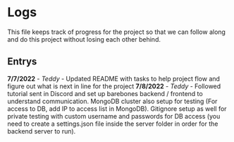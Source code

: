 # Logs 

This file keeps track of progress for the project so that we can follow along and do this project without losing each other behind.

## Entrys

**7/7/2022** - *Teddy* - Updated README with tasks to help project flow and figure out what is next in line for the project
**7/8/2022** - *Teddy* - Followed tutorial sent in Discord and set up barebones backend / frontend to understand communication. MongoDB cluster also setup for testing (For access to DB, add IP to access list in MongoDB). Gitignore setup as well for private testing with custom username and passwords for DB access (you need to create a settings.json file inside the server folder in order for the backend server to run).
